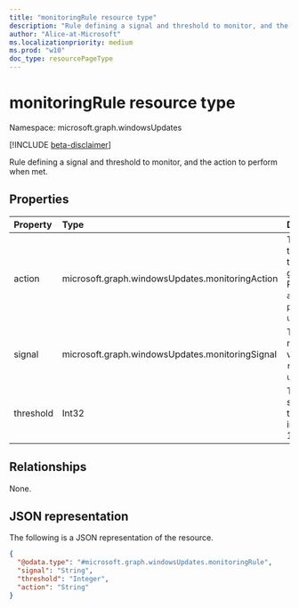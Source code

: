 ```yaml
---
title: "monitoringRule resource type"
description: "Rule defining a signal and threshold to monitor, and the action to perform when met."
author: "Alice-at-Microsoft"
ms.localizationpriority: medium
ms.prod: "w10"
doc_type: resourcePageType
---
```


# monitoringRule resource type

Namespace: microsoft.graph.windowsUpdates

[!INCLUDE [beta-disclaimer](../../includes/beta-disclaimer.md)]

Rule defining a signal and threshold to monitor, and the action to perform when met.

## Properties
|Property|Type|Description|
|:---|:---|:---|
|action|microsoft.graph.windowsUpdates.monitoringAction|	The action triggered when the threshold for the given signal is met. Possible values are: `alertError`, `pauseDeployment`, `unknownFutureValue`.|
|signal|microsoft.graph.windowsUpdates.monitoringSignal|The signal to monitor. Possible values are: `rollback`, `unknownFutureValue`.|
|threshold|Int32|The threshold for a signal at which to trigger action. An integer from 1 to 100 (inclusive).|

## Relationships
None.

## JSON representation
The following is a JSON representation of the resource.
<!-- {
  "blockType": "resource",
  "@odata.type": "microsoft.graph.windowsUpdates.monitoringRule"
}
-->
``` json
{
  "@odata.type": "#microsoft.graph.windowsUpdates.monitoringRule",
  "signal": "String",
  "threshold": "Integer",
  "action": "String"
}
```

